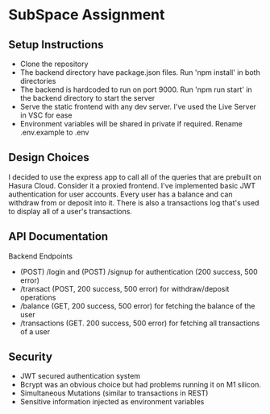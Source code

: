 # SubSpace Assignment

## Setup Instructions
  * Clone the repository
  * The backend directory have package.json files. Run 'npm install' in both directories
  * The backend is hardcoded to run on port 9000. Run 'npm run start' in the backend directory to start the server
  * Serve the static frontend with any dev server. I've used the Live Server in VSC for ease
  * Environment variables will be shared in private if required. Rename .env.example to .env
  
## Design Choices
  I decided to use the express app to call all of the queries that are prebuilt on Hasura Cloud. Consider it a proxied frontend. I've implemented basic JWT 
  authentication for user accounts. Every user has a balance and can withdraw from or deposit into it. There is also a transactions log that's used to display
  all of a user's transactions.
  
## API Documentation
  Backend Endpoints
  * (POST) /login and (POST) /signup for authentication (200 success, 500 error)
  * /transact (POST, 200 success, 500 error) for withdraw/deposit operations
  * /balance (GET, 200 success, 500 error) for fetching the balance of the user
  * /transactions (GET. 200 success, 500 error) for fetching all transactions of a user
  
## Security
  * JWT secured authentication system
  * Bcrypt was an obvious choice but had problems running it on M1 silicon.
  * Simultaneous Mutations (similar to transactions in REST)
  * Sensitive information injected as environment variables 
